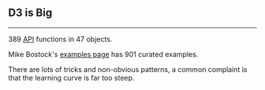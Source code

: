 ## D3 is Big

*** 

389 [API](https://github.com/mbostock/d3/wiki/API-Reference) functions in 47 objects.

Mike Bostock's [examples page](http://bl.ocks.org/mbostock) has 901 curated examples.

There are lots of tricks and non-obvious patterns, a common complaint is that the learning curve is far too steep.
